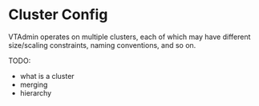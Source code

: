 # Cluster Config

VTAdmin operates on multiple clusters, each of which may have different
size/scaling constraints, naming conventions, and so on.

TODO:
- what is a cluster
- merging
- hierarchy
